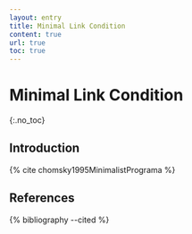 ```yaml
---
layout: entry
title: Minimal Link Condition
content: true
url: true
toc: true
---
```




# Minimal Link Condition
{:.no_toc}

## Introduction

{% cite chomsky1995MinimalistPrograma %}

## References

{% bibliography --cited %}